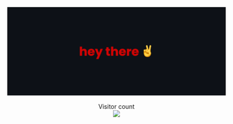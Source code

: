 <img src="banner3.png" alt="">

<p align="center"> 
  Visitor count<br>
  <img src="https://profile-counter.glitch.me/surrrrry/count.svg" />
</p>
